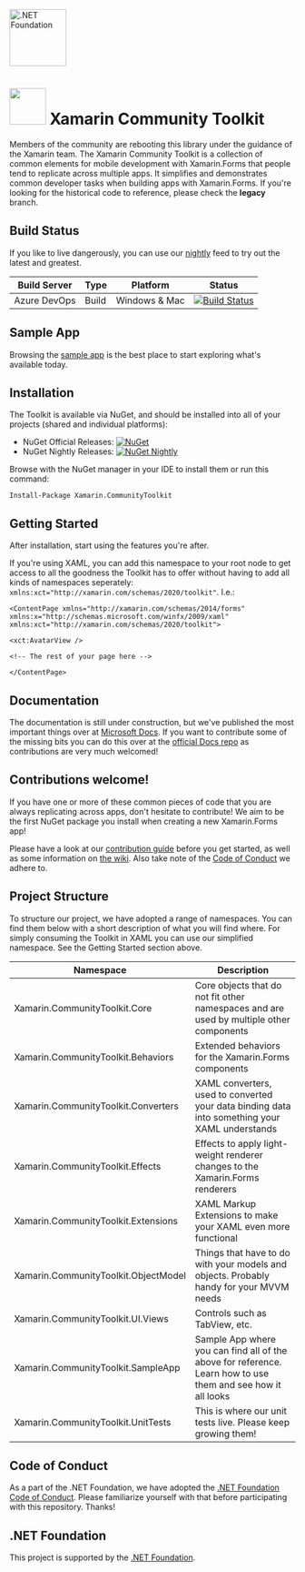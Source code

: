 [<img src="https://raw.githubusercontent.com/dotnet-foundation/swag/master/logo/dotnetfoundation_v4.svg" alt=".NET Foundation" width=100>](https://dotnetfoundation.org)

<img src="assets/XamarinCommunityToolkit_128x128.png" width="64" /> Xamarin Community Toolkit
===========
Members of the community are rebooting this library under the guidance of the Xamarin team. The Xamarin Community Toolkit is a collection of common elements for mobile development with Xamarin.Forms that people tend to replicate across multiple apps. It simplifies and demonstrates common developer tasks when building apps with Xamarin.Forms. If you're looking for the historical code to reference, please check the **legacy** branch.

## Build Status

If you like to live dangerously, you can use our [nightly](https://pkgs.dev.azure.com/xamarin/public/_packaging/XamarinCommunityToolkitNightly/nuget/v3/index.json) feed to try out the latest and greatest.

| Build Server | Type         | Platform | Status |
|--------------|--------------|----------|--------|
| Azure DevOps         | Build        | Windows & Mac  | [![Build Status](https://dev.azure.com/xamarin/public/_apis/build/status/xamarin/CommunityToolkit/xamarin.XamarinCommunityToolkit%20(Public)?branchName=main)](https://dev.azure.com/xamarin/public/_build?definitionId=55&_a=summary) |

## Sample App

Browsing the [sample app](./samples) is the best place to start exploring what's available today.

## Installation

The Toolkit is available via NuGet, and should be installed into all of your projects (shared and individual platforms):

* NuGet Official Releases: [![NuGet](https://img.shields.io/nuget/vpre/Xamarin.CommunityToolkit.svg?label=NuGet)](https://www.nuget.org/packages/Xamarin.CommunityToolkit/)
* NuGet Nightly Releases: [![NuGet Nightly](https://img.shields.io/badge/NuGet-Nightly-yellow)](https://pkgs.dev.azure.com/xamarin/public/_packaging/XamarinCommunityToolkitNightly/nuget/v3/index.json)

Browse with the NuGet manager in your IDE to install them or run this command:

`Install-Package Xamarin.CommunityToolkit`

## Getting Started

After installation, start using the features you're after.

If you're using XAML, you can add this namespace to your root node to get access to all the goodness the Toolkit has to offer without having to add all kinds of namespaces seperately: `xmlns:xct="http://xamarin.com/schemas/2020/toolkit"`. I.e.:

```xaml
<ContentPage xmlns="http://xamarin.com/schemas/2014/forms" xmlns:x="http://schemas.microsoft.com/winfx/2009/xaml" 
xmlns:xct="http://xamarin.com/schemas/2020/toolkit">

<xct:AvatarView />

<!-- The rest of your page here -->

</ContentPage>
```

## Documentation

The documentation is still under construction, but we've published the most important things over at [Microsoft Docs](https://docs.microsoft.com/en-us/xamarin/community-toolkit/). If you want to contribute some of the missing bits you can do this over at the [official Docs repo](https://github.com/MicrosoftDocs/xamarin-communitytoolkit) as contributions are very much welcomed!

## Contributions welcome!

If you have one or more of these common pieces of code that you are always replicating across apps, don't hesitate to contribute! We aim to be the first NuGet package you install when creating a new Xamarin.Forms app!

Please have a look at our [contribution guide](CONTRIBUTING.md) before you get started, as well as some information on [the wiki](https://github.com/xamarin/XamarinCommunityToolkit/wiki/Contributing-to-XamarinCommunityToolkit). Also take note of the [Code of Conduct](https://dotnetfoundation.org/code-of-conduct) we adhere to.

## Project Structure

To structure our project, we have adopted a range of namespaces. You can find them below with a short description of what you will find where. For simply consuming the Toolkit in XAML you can use our simplified namespace. See the Getting Started section above.

| Namespace | Description |
|--------------|--------------|
| Xamarin.CommunityToolkit.Core | Core objects that do not fit other namespaces and are used by multiple other components |
| Xamarin.CommunityToolkit.Behaviors | Extended behaviors for the Xamarin.Forms components |
| Xamarin.CommunityToolkit.Converters | XAML converters, used to converted your data binding data into something your XAML understands |
| Xamarin.CommunityToolkit.Effects | Effects to apply light-weight renderer changes to the Xamarin.Forms renderers |
| Xamarin.CommunityToolkit.Extensions | XAML Markup Extensions to make your XAML even more functional |
| Xamarin.CommunityToolkit.ObjectModel | Things that have to do with your models and objects. Probably handy for your MVVM needs |
| Xamarin.CommunityToolkit.UI.Views | Controls such as TabView, etc. |
| Xamarin.CommunityToolkit.SampleApp | Sample App where you can find all of the above for reference. Learn how to use them and see how it all looks |
| Xamarin.CommunityToolkit.UnitTests | This is where our unit tests live. Please keep growing them! |

## Code of Conduct
As a part of the .NET Foundation, we have adopted the [.NET Foundation Code of Conduct](https://dotnetfoundation.org/code-of-conduct). Please familiarize yourself with that before participating with this repository. Thanks!

## .NET Foundation
This project is supported by the [.NET Foundation](https://dotnetfoundation.org).
